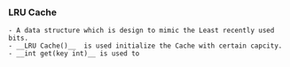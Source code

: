 ### LRU Cache
	- A data structure which is design to mimic the Least recently used bits.
	- __LRU Cache()__  is used initialize the Cache with certain capcity.
	- __int get(key int)__ is used to